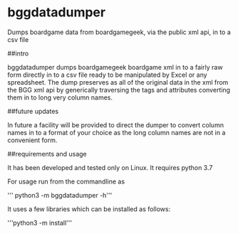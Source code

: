 # bggdatadumper
Dumps boardgame data from boardgamegeek, via the public xml api, in to a csv file

##intro

bggdatadumper dumps boardgamegeek boardgame xml in to a fairly raw form
directly in to a csv file ready to be manipulated by Excel or any
spreadsheet. The dump preserves as all of the original data in the
xml from the BGG xml api by generically traversing the tags and 
attributes converting them in to long very column names.

##future updates

In future a facility will be provided to direct the dumper to
convert column names in to a format of your choice as the 
long column names are not in a convenient form.

##requirements and usage

It has been developed and tested only on Linux. It requires python 3.7

For usage run from the commandline as

'''   python3 -m bggdatadumper -h'''

It uses a few libraries which can be installed as follows:

'''python3 -m install''' 
